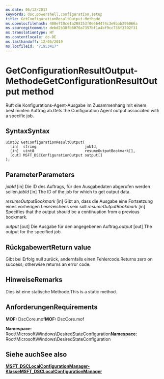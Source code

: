 ```yaml
---
ms.date: 06/12/2017
keywords: dsc,powershell,configuration,setup
title: GetConfigurationResultOutput-Methode
ms.openlocfilehash: 480e710ce1a208253f0e664474c3e9bab296066a
ms.sourcegitcommit: debd2b38fb8070a7357bf1a4bf9cc736f3702f31
ms.translationtype: HT
ms.contentlocale: de-DE
ms.lasthandoff: 12/05/2019
ms.locfileid: "71953417"
---
```

# <a name="getconfigurationresultoutput-method"></a><span data-ttu-id="eabbb-103">GetConfigurationResultOutput-Methode</span><span class="sxs-lookup"><span data-stu-id="eabbb-103">GetConfigurationResultOutput method</span></span>

<span data-ttu-id="eabbb-104">Ruft die Konfigurations-Agent-Ausgabe im Zusammenhang mit einem bestimmten Auftrag ab.</span><span class="sxs-lookup"><span data-stu-id="eabbb-104">Gets the Configuration Agent output associated with a specific job.</span></span>

## <a name="syntax"></a><span data-ttu-id="eabbb-105">Syntax</span><span class="sxs-lookup"><span data-stu-id="eabbb-105">Syntax</span></span>

```mof
uint32 GetConfigurationResultOutput(
  [in]  string                      jobId,
  [in]  uint8                       resumeOutputBookmark[],
  [out] MSFT_DSCConfigurationOutput output[]
);
```

## <a name="parameters"></a><span data-ttu-id="eabbb-106">Parameter</span><span class="sxs-lookup"><span data-stu-id="eabbb-106">Parameters</span></span>

<span data-ttu-id="eabbb-107">*jobId* \[in\] Die ID des Auftrags, für den Ausgabedaten abgerufen werden sollen.</span><span class="sxs-lookup"><span data-stu-id="eabbb-107">*jobId* \[in\] The ID of the job for which to get output data.</span></span>

<span data-ttu-id="eabbb-108">*resumeOutputBookmark* \[in\] Gibt an, dass die Ausgabe eine Fortsetzung eines vorherigen Lesezeichens sein soll.</span><span class="sxs-lookup"><span data-stu-id="eabbb-108">*resumeOutputBookmark* \[in\] Specifies that the output should be a continuation from a previous bookmark.</span></span>

<span data-ttu-id="eabbb-109">*output* \[out\] Die Ausgabe für den angegebenen Auftrag.</span><span class="sxs-lookup"><span data-stu-id="eabbb-109">*output* \[out\] The output for the specified job.</span></span>

## <a name="return-value"></a><span data-ttu-id="eabbb-110">Rückgabewert</span><span class="sxs-lookup"><span data-stu-id="eabbb-110">Return value</span></span>

<span data-ttu-id="eabbb-111">Gibt bei Erfolg null zurück, andernfalls einen Fehlercode.</span><span class="sxs-lookup"><span data-stu-id="eabbb-111">Returns zero on success; otherwise returns an error code.</span></span>

## <a name="remarks"></a><span data-ttu-id="eabbb-112">Hinweise</span><span class="sxs-lookup"><span data-stu-id="eabbb-112">Remarks</span></span>

<span data-ttu-id="eabbb-113">Dies ist eine statische Methode.</span><span class="sxs-lookup"><span data-stu-id="eabbb-113">This is a static method.</span></span>

## <a name="requirements"></a><span data-ttu-id="eabbb-114">Anforderungen</span><span class="sxs-lookup"><span data-stu-id="eabbb-114">Requirements</span></span>

<span data-ttu-id="eabbb-115">**MOF:** DscCore.mof</span><span class="sxs-lookup"><span data-stu-id="eabbb-115">**MOF:** DscCore.mof</span></span>

<span data-ttu-id="eabbb-116">**Namespace**: Root\Microsoft\Windows\DesiredStateConfiguration</span><span class="sxs-lookup"><span data-stu-id="eabbb-116">**Namespace**: Root\Microsoft\Windows\DesiredStateConfiguration</span></span>

## <a name="see-also"></a><span data-ttu-id="eabbb-117">Siehe auch</span><span class="sxs-lookup"><span data-stu-id="eabbb-117">See also</span></span>

[<span data-ttu-id="eabbb-118">**MSFT_DSCLocalConfigurationManager-Klasse**</span><span class="sxs-lookup"><span data-stu-id="eabbb-118">**MSFT_DSCLocalConfigurationManager**</span></span>](msft-dsclocalconfigurationmanager.md)
